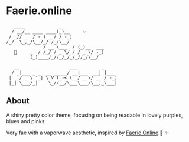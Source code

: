 # Faerie.online 
```
   ____             _    
  / __/__ ____ ____(_)__     ✨
 / _// _ `/ -_) __/ / -_)
/_/  \_,_/\__/_/ /_/\__/ 
              / __ \___  / (_)__  ___ 
   🦋     _  / /_/ / _ \/ / / _ \/ -_)
         (_)____/_//_/_/_/_//_/\__/ 
                           
   __                   ___         _     
  / _|___ _ _  __ _____/ __|___  __| |___ 
 |  _/ _ \ '_| \ V (_-< (__/ _ \/ _` / -_)
 |_| \___/_|    \_//__/\___\___/\__,_\___|
```

## About

A shiny pretty color theme, focusing on being readable in lovely purples, blues and pinks.

Very fae with a vaporwave aesthetic, inspired by [Faerie Online](https://faerie.online).🦋 ✨




